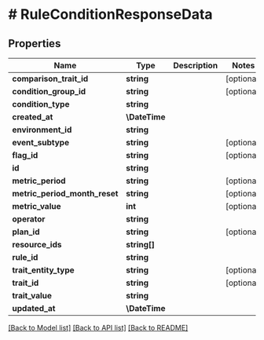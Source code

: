 # # RuleConditionResponseData

## Properties

Name | Type | Description | Notes
------------ | ------------- | ------------- | -------------
**comparison_trait_id** | **string** |  | [optional]
**condition_group_id** | **string** |  | [optional]
**condition_type** | **string** |  |
**created_at** | **\DateTime** |  |
**environment_id** | **string** |  |
**event_subtype** | **string** |  | [optional]
**flag_id** | **string** |  | [optional]
**id** | **string** |  |
**metric_period** | **string** |  | [optional]
**metric_period_month_reset** | **string** |  | [optional]
**metric_value** | **int** |  | [optional]
**operator** | **string** |  |
**plan_id** | **string** |  | [optional]
**resource_ids** | **string[]** |  |
**rule_id** | **string** |  |
**trait_entity_type** | **string** |  | [optional]
**trait_id** | **string** |  | [optional]
**trait_value** | **string** |  |
**updated_at** | **\DateTime** |  |

[[Back to Model list]](../../README.md#models) [[Back to API list]](../../README.md#endpoints) [[Back to README]](../../README.md)
